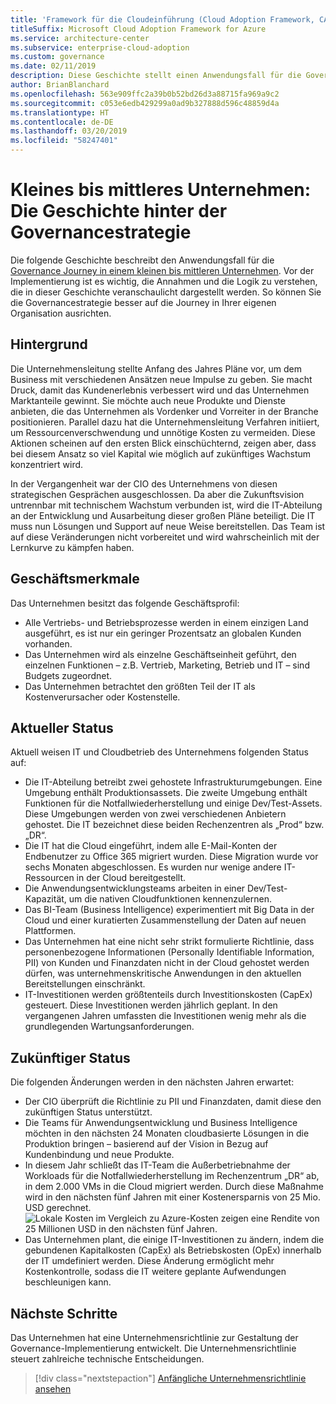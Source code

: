 ```yaml
---
title: 'Framework für die Cloudeinführung (Cloud Adoption Framework, CAF): Kleine bis mittlere Unternehmen: Die Geschichte hinter der Governancestrategie'
titleSuffix: Microsoft Cloud Adoption Framework for Azure
ms.service: architecture-center
ms.subservice: enterprise-cloud-adoption
ms.custom: governance
ms.date: 02/11/2019
description: Diese Geschichte stellt einen Anwendungsfall für die Governance Journey in einem kleinen bis mittleren Unternehmen dar.
author: BrianBlanchard
ms.openlocfilehash: 563e909ffc2a39b0b52bd26d3a88715fa969a9c2
ms.sourcegitcommit: c053e6edb429299a0ad9b327888d596c48859d4a
ms.translationtype: HT
ms.contentlocale: de-DE
ms.lasthandoff: 03/20/2019
ms.locfileid: "58247401"
---
```

# <a name="small-to-medium-enterprise-the-narrative-behind-the-governance-strategy"></a>Kleines bis mittleres Unternehmen: Die Geschichte hinter der Governancestrategie

Die folgende Geschichte beschreibt den Anwendungsfall für die [Governance Journey in einem kleinen bis mittleren Unternehmen](./overview.md). Vor der Implementierung ist es wichtig, die Annahmen und die Logik zu verstehen, die in dieser Geschichte veranschaulicht dargestellt werden. So können Sie die Governancestrategie besser auf die Journey in Ihrer eigenen Organisation ausrichten.

## <a name="back-story"></a>Hintergrund

Die Unternehmensleitung stellte Anfang des Jahres Pläne vor, um dem Business mit verschiedenen Ansätzen neue Impulse zu geben. Sie macht Druck, damit das Kundenerlebnis verbessert wird und das Unternehmen Marktanteile gewinnt. Sie möchte auch neue Produkte und Dienste anbieten, die das Unternehmen als Vordenker und Vorreiter in der Branche positionieren. Parallel dazu hat die Unternehmensleitung Verfahren initiiert, um Ressourcenverschwendung und unnötige Kosten zu vermeiden. Diese Aktionen scheinen auf den ersten Blick einschüchternd, zeigen aber, dass bei diesem Ansatz so viel Kapital wie möglich auf zukünftiges Wachstum konzentriert wird.

In der Vergangenheit war der CIO des Unternehmens von diesen strategischen Gesprächen ausgeschlossen. Da aber die Zukunftsvision untrennbar mit technischem Wachstum verbunden ist, wird die IT-Abteilung an der Entwicklung und Ausarbeitung dieser großen Pläne beteiligt. Die IT muss nun Lösungen und Support auf neue Weise bereitstellen. Das Team ist auf diese Veränderungen nicht vorbereitet und wird wahrscheinlich mit der Lernkurve zu kämpfen haben.

## <a name="business-characteristics"></a>Geschäftsmerkmale

Das Unternehmen besitzt das folgende Geschäftsprofil:

- Alle Vertriebs- und Betriebsprozesse werden in einem einzigen Land ausgeführt, es ist nur ein geringer Prozentsatz an globalen Kunden vorhanden.
- Das Unternehmen wird als einzelne Geschäftseinheit geführt, den einzelnen Funktionen – z.B. Vertrieb, Marketing, Betrieb und IT – sind Budgets zugeordnet.
- Das Unternehmen betrachtet den größten Teil der IT als Kostenverursacher oder Kostenstelle.

## <a name="current-state"></a>Aktueller Status

Aktuell weisen IT und Cloudbetrieb des Unternehmens folgenden Status auf:

- Die IT-Abteilung betreibt zwei gehostete Infrastrukturumgebungen. Eine Umgebung enthält Produktionsassets. Die zweite Umgebung enthält Funktionen für die Notfallwiederherstellung und einige Dev/Test-Assets. Diese Umgebungen werden von zwei verschiedenen Anbietern gehostet. Die IT bezeichnet diese beiden Rechenzentren als „Prod“ bzw. „DR“.
- Die IT hat die Cloud eingeführt, indem alle E-Mail-Konten der Endbenutzer zu Office 365 migriert wurden. Diese Migration wurde vor sechs Monaten abgeschlossen. Es wurden nur wenige andere IT-Ressourcen in der Cloud bereitgestellt.
- Die Anwendungsentwicklungsteams arbeiten in einer Dev/Test-Kapazität, um die nativen Cloudfunktionen kennenzulernen.
- Das BI-Team (Business Intelligence) experimentiert mit Big Data in der Cloud und einer kuratierten Zusammenstellung der Daten auf neuen Plattformen.
- Das Unternehmen hat eine nicht sehr strikt formulierte Richtlinie, dass personenbezogene Informationen (Personally Identifiable Information, PII) von Kunden und Finanzdaten nicht in der Cloud gehostet werden dürfen, was unternehmenskritische Anwendungen in den aktuellen Bereitstellungen einschränkt.
- IT-Investitionen werden größtenteils durch Investitionskosten (CapEx) gesteuert. Diese Investitionen werden jährlich geplant. In den vergangenen Jahren umfassten die Investitionen wenig mehr als die grundlegenden Wartungsanforderungen.

## <a name="future-state"></a>Zukünftiger Status

Die folgenden Änderungen werden in den nächsten Jahren erwartet:

- Der CIO überprüft die Richtlinie zu PII und Finanzdaten, damit diese den zukünftigen Status unterstützt.
- Die Teams für Anwendungsentwicklung und Business Intelligence möchten in den nächsten 24 Monaten cloudbasierte Lösungen in die Produktion bringen – basierend auf der Vision in Bezug auf Kundenbindung und neue Produkte.
- In diesem Jahr schließt das IT-Team die Außerbetriebnahme der Workloads für die Notfallwiederherstellung im Rechenzentrum „DR“ ab, in dem 2.000 VMs in die Cloud migriert werden. Durch diese Maßnahme wird in den nächsten fünf Jahren mit einer Kostenersparnis von 25 Mio. USD gerechnet.
    ![Lokale Kosten im Vergleich zu Azure-Kosten zeigen eine Rendite von 25 Millionen USD in den nächsten fünf Jahren.](../../../_images/governance/calculator-small-to-medium-enterprise.png)
- Das Unternehmen plant, die einige IT-Investitionen zu ändern, indem die gebundenen Kapitalkosten (CapEx) als Betriebskosten (OpEx) innerhalb der IT umdefiniert werden. Diese Änderung ermöglicht mehr Kostenkontrolle, sodass die IT weitere geplante Aufwendungen beschleunigen kann.

## <a name="next-steps"></a>Nächste Schritte

Das Unternehmen hat eine Unternehmensrichtlinie zur Gestaltung der Governance-Implementierung entwickelt. Die Unternehmensrichtlinie steuert zahlreiche technische Entscheidungen.

> [!div class="nextstepaction"]
> [Anfängliche Unternehmensrichtlinie ansehen](./initial-corporate-policy.md)
